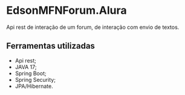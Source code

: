 # EdsonMFNForum.Alura
Api rest de interação de um forum, de interação com envio de textos.
## Ferramentas utilizadas
- Api rest;
- JAVA 17;
- Spring Boot;
- Spring Security;
- JPA/Hibernate.
